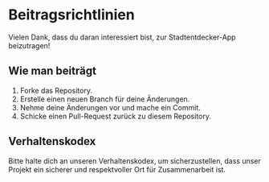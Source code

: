 # Beitragsrichtlinien

Vielen Dank, dass du daran interessiert bist, zur Stadtentdecker-App beizutragen!

## Wie man beiträgt
1. Forke das Repository.
2. Erstelle einen neuen Branch für deine Änderungen.
3. Nehme deine Änderungen vor und mache ein Commit.
4. Schicke einen Pull-Request zurück zu diesem Repository.

## Verhaltenskodex
Bitte halte dich an unseren Verhaltenskodex, um sicherzustellen, dass unser Projekt ein sicherer und respektvoller Ort für Zusammenarbeit ist.